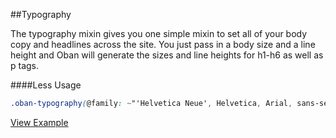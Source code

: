 ##Typography

The typography mixin gives you one simple mixin to set all of your body copy and headlines across the site.  You just pass in a body size and a line height and Oban will generate the sizes and line heights for h1-h6 as well as p tags.

####Less Usage
```css
.oban-typography(@family: ~"'Helvetica Neue', Helvetica, Arial, sans-serif", @bodySize: 14px, @lineHeight: 20px);
```

[View Example]()
